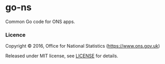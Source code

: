 go-ns
=====

Common Go code for ONS apps.

### Licence

Copyright ©‎ 2016, Office for National Statistics (https://www.ons.gov.uk)

Released under MIT license, see [LICENSE](LICENSE.md) for details.
